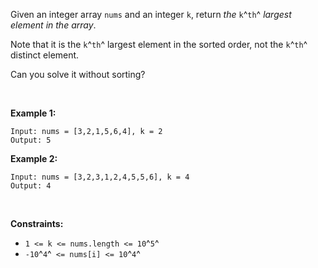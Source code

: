 Given an integer array `nums` and an integer `k`, return *the* `k`^`th`^
*largest element in the array*.

Note that it is the `k`^`th`^ largest element in the sorted order, not
the `k`^`th`^ distinct element.

Can you solve it without sorting?

 

**Example 1:**

    Input: nums = [3,2,1,5,6,4], k = 2
    Output: 5

**Example 2:**

    Input: nums = [3,2,3,1,2,4,5,5,6], k = 4
    Output: 4

 

**Constraints:**

-   `1 <= k <= nums.length <= 10`^`5`^
-   `-10`^`4`^` <= nums[i] <= 10`^`4`^
